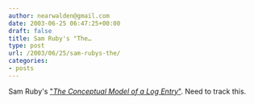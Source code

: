 ```yaml
---
author: nearwalden@gmail.com
date: 2003-06-25 06:47:25+00:00
draft: false
title: Sam Ruby's "The…
type: post
url: /2003/06/25/sam-rubys-the/
categories:
- posts
---
```


Sam Ruby's ["_The Conceptual Model of a Log Entry_"](//www.intertwingly.net/wiki/pie/').  Need to track this.




